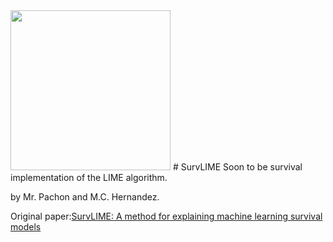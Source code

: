 <img src="https://github.com/CarlosHernandezP/SurvLIME/blob/master/logo.png" width="256" height="256">
# SurvLIME
Soon to be survival implementation of the LIME algorithm.

by Mr. Pachon and M.C. Hernandez.

Original paper:[SurvLIME: A method for explaining machine learning survival
models](https://arxiv.org/pdf/2003.08371.pdf) 
